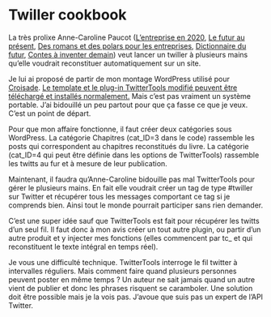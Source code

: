 # Twiller cookbook

La très prolixe Anne-Caroline Paucot ([L’entreprise en 2020](www.entreprise2020.fr), [Le futur au présent](http://www.anticipedia.info%20), [Des romans et des polars pour les entreprises](http://www.hyaka.com), [Dictionnaire du futur](http://www.dictionnairedufutur.fr%20), [Contes à inventer demain](http://www.contesainventerlefutur.fr)) veut lancer un twiller à plusieurs mains qu’elle voudrait reconstituer automatiquement sur un site.<span id="more-5205"></span>

Je lui ai proposé de partir de mon montage WordPress utilisé pour [Croisade](http://twiller.tcrouzet.com). [Le template et le plug-in TwitterTools modifié peuvent être téléchargé et installés normalement.](https://tcrouzet.com/files_tc/twiller.rar) Mais c’est pas vraiment un système portable. J’ai bidouillé un peu partout pour que ça fasse ce que je veux. C’est un point de départ.

Pour que mon affaire fonctionne, il faut créer deux catégories sous WordPress. La catégorie Chapitres (cat\_ID=3 dans le code) rassemble les posts qui correspondent au chapitres reconstitués du livre. La catégorie (cat\_ID=4 qui peut être définie dans les options de TwitterTools) rassemble les twitts au fur et à mesure de leur publication.

Maintenant, il faudra qu’Anne-Caroline bidouille pas mal TwitterTools pour gérer le plusieurs mains. En fait elle voudrait créer un tag de type #twiller sur Twitter et récupérer tous les messages comportant ce tag si je comprends bien. Ainsi tout le monde pourrait participer sans rien demander.

C’est une super idée sauf que TwitterTools est fait pour récupérer les twitts d’un seul fil. Il faut donc à mon avis créer un tout autre plugin, ou partir d’un autre produit et y injecter mes fonctions (elles commencent par tc\_ et qui reconstituent le texte intégral en temps réel).

Je vous une difficulté technique. TwitterTools interroge le fil twitter à intervalles réguliers. Mais comment faire quand plusieurs personnes peuvent poster en même temps ? Un auteur ne sait jamais quand un autre vient de publier et donc les phrases risquent se caramboler. Une solution doit être possible mais je la vois pas. J’avoue que suis pas un expert de l’API Twitter.
